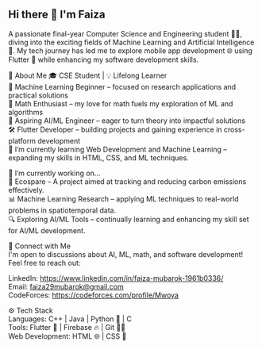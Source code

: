 ## Hi there 👋 I'm Faiza
A passionate final-year Computer Science and Engineering student 👩‍💻, diving into the exciting fields of Machine Learning and Artificial Intelligence 🤖. My tech journey has led me to explore mobile app development 🌐 using Flutter 📱 while enhancing my software development skills.

🌟 About Me
🎓 CSE Student | 💡 Lifelong Learner <br>
📘 Machine Learning Beginner – focused on research applications and practical solutions<br>
🧠 Math Enthusiast – my love for math fuels my exploration of ML and algorithms<br>
🚀 Aspiring AI/ML Engineer – eager to turn theory into impactful solutions<br>
🛠️ Flutter Developer – building projects and gaining experience in cross-platform development<br>
🌱 I’m currently learning Web Development and Machine Learning – expanding my skills in HTML, CSS, and ML techniques.<br>

🔭 I’m currently working on...<br>
🌱 Ecospare – A project aimed at tracking and reducing carbon emissions effectively.<br>
📊 Machine Learning Research – applying ML techniques to real-world problems in spatiotemporal data.<br>
🔍 Exploring AI/ML Tools – continually learning and enhancing my skill set for AI/ML development.<br>

💬 Connect with Me<br>
I'm open to discussions about AI, ML, math, and software development! Feel free to reach out:<br>

LinkedIn: https://www.linkedin.com/in/faiza-mubarok-1961b0336/  <br>
Email: faiza29mubarok@gmail.com   <br>
CodeForces: https://codeforces.com/profile/Mwoya   <br>

⚙️ Tech Stack<br>
Languages: C++ | Java | Python 🐍 | C<br>
Tools: Flutter 📱 | Firebase 🔥 | Git 🧑‍💻 <br>
Web Development: HTML 🌐 | CSS 🎨 <br>

<!--
**FaNu29/FaNU29** is a ✨ _special_ ✨ repository because its `README.md` (this file) appears on your GitHub profile.

Here are some ideas to get you started:

- 🔭 I’m currently working on ...
- 🌱 I’m currently learning ...
- 👯 I’m looking to collaborate on ...
- 🤔 I’m looking for help with ...
- 💬 Ask me about ...
- 📫 How to reach me: ...
- 😄 Pronouns: ...
- ⚡ Fun fact: ...
-->

